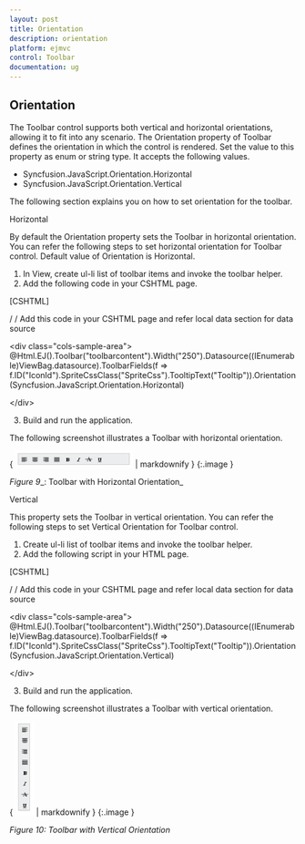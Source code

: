 ```yaml
---
layout: post
title: Orientation
description: orientation
platform: ejmvc
control: Toolbar
documentation: ug
---
```


## Orientation

The Toolbar control supports both vertical and horizontal orientations, allowing it to fit into any scenario. The Orientation property of Toolbar defines the orientation in which the control is rendered. Set the value to this property as enum or string type. It accepts the following values.

* Syncfusion.JavaScript.Orientation.Horizontal
* Syncfusion.JavaScript.Orientation.Vertical

The following section explains you on how to set orientation for the toolbar.

Horizontal

By default the Orientation property sets the Toolbar in horizontal orientation. You can refer the following steps to set horizontal orientation for Toolbar control. Default value of Orientation is Horizontal.

1. In View, create ul-li list of toolbar items and invoke the toolbar helper.
2. Add the following code in your CSHTML page.


[CSHTML] 

/ / Add this code in your CSHTML page and refer local data section for data source

&lt;div class="cols-sample-area"&gt;    @Html.EJ().Toolbar("toolbarcontent").Width("250").Datasource((IEnumerable<ToolbarLocalBinding>)ViewBag.datasource).ToolbarFields(f => f.ID("IconId").SpriteCssClass("SpriteCss").TooltipText("Tooltip")).Orientation(Syncfusion.JavaScript.Orientation.Horizontal)

&lt;/div&gt;



3. Build and run the application.

The following screenshot illustrates a Toolbar with horizontal orientation.



{ ![](Orientation_images/Orientation_img1.png) | markdownify }
{:.image }


_Figure_ _9__: Toolbar with Horizontal Orientation_



Vertical

This property sets the Toolbar in vertical orientation. You can refer the following steps to set Vertical Orientation for Toolbar control.

1. Create ul-li list of toolbar items and invoke the toolbar helper.
2. Add the following script in your HTML page.




[CSHTML] 

/ / Add this code in your CSHTML page and refer local data section for data source

&lt;div class="cols-sample-area"&gt;    @Html.EJ().Toolbar("toolbarcontent").Width("250").Datasource((IEnumerable<ToolbarLocalBinding>)ViewBag.datasource).ToolbarFields(f => f.ID("IconId").SpriteCssClass("SpriteCss").TooltipText("Tooltip")).Orientation(Syncfusion.JavaScript.Orientation.Vertical)

&lt;/div&gt;



3. Build and run the application.

The following screenshot illustrates a Toolbar with vertical orientation.

{ ![](Orientation_images/Orientation_img2.png) | markdownify }
{:.image }


_Figure 10: Toolbar with Vertical Orientation_

